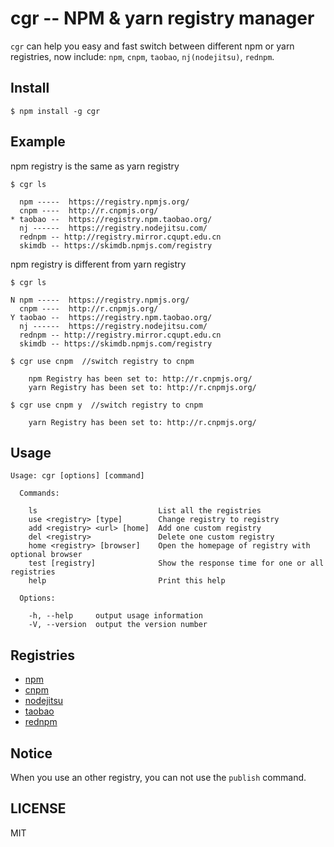 # cgr -- NPM & yarn registry manager

`cgr` can help you easy and fast switch between different npm or yarn registries,
now include: `npm`, `cnpm`, `taobao`, `nj(nodejitsu)`, `rednpm`.

## Install

```
$ npm install -g cgr
```

## Example

npm registry is the same as yarn registry

```
$ cgr ls

  npm -----  https://registry.npmjs.org/
  cnpm ----  http://r.cnpmjs.org/
* taobao --  https://registry.npm.taobao.org/
  nj ------  https://registry.nodejitsu.com/
  rednpm -- http://registry.mirror.cqupt.edu.cn
  skimdb -- https://skimdb.npmjs.com/registry

```

npm registry is different from yarn registry

```
$ cgr ls

N npm -----  https://registry.npmjs.org/
  cnpm ----  http://r.cnpmjs.org/
Y taobao --  https://registry.npm.taobao.org/
  nj ------  https://registry.nodejitsu.com/
  rednpm -- http://registry.mirror.cqupt.edu.cn
  skimdb -- https://skimdb.npmjs.com/registry

```

```
$ cgr use cnpm  //switch registry to cnpm

    npm Registry has been set to: http://r.cnpmjs.org/
    yarn Registry has been set to: http://r.cnpmjs.org/

```

```
$ cgr use cnpm y  //switch registry to cnpm

    yarn Registry has been set to: http://r.cnpmjs.org/

```

## Usage

```
Usage: cgr [options] [command]

  Commands:

    ls                           List all the registries
    use <registry> [type]        Change registry to registry
    add <registry> <url> [home]  Add one custom registry
    del <registry>               Delete one custom registry
    home <registry> [browser]    Open the homepage of registry with optional browser
    test [registry]              Show the response time for one or all registries
    help                         Print this help

  Options:

    -h, --help     output usage information
    -V, --version  output the version number
```

## Registries

- [npm](https://www.npmjs.org)
- [cnpm](http://cnpmjs.org)
- [nodejitsu](https://www.nodejitsu.com)
- [taobao](http://npm.taobao.org/)
- [rednpm](http://npm.mirror.cqupt.edu.cn)

## Notice

When you use an other registry, you can not use the `publish` command.

## LICENSE

MIT
